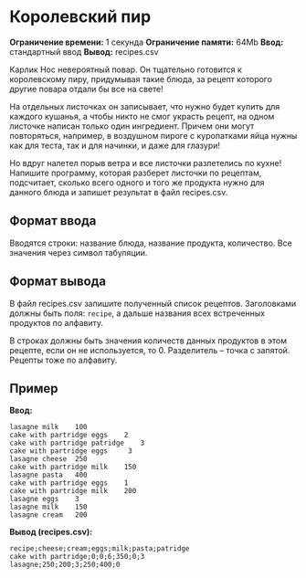 # Королевский пир

**Ограничение времени:** 1 секунда
**Ограничение памяти:** 64Mb
**Ввод:** стандартный ввод
**Вывод:** recipes.csv

Карлик Нос невероятный повар. Он тщательно готовится к королевскому пиру, придумывая такие блюда, за рецепт которого другие повара отдали бы все на свете!

На отдельных листочках он записывает, что нужно будет купить для каждого кушанья, а чтобы никто не смог украсть рецепт, на одном листочке написан только один ингредиент. Причем они могут повторяться, например, в воздушном пироге с куропатками яйца нужны как для теста, так и для начинки, и даже для глазури!

Но вдруг налетел порыв ветра и все листочки разлетелись по кухне! Напишите программу, которая разберет листочки по рецептам, подсчитает, сколько всего одного и того же продукта нужно для данного блюда и запишет результат в файл recipes.csv.

## Формат ввода

Вводятся строки: название блюда, название продукта, количество. Все значения через символ табуляции.

## Формат вывода

В файл recipes.csv запишите полученный список рецептов. Заголовками должны быть поля: `recipe`, а дальше названия всех встреченных продуктов по алфавиту.

В строках должны быть значения количеств данных продуктов в этом рецепте, если он не используется, то 0. Разделитель – точка с запятой. Рецепты тоже по алфавиту.

## Пример

**Ввод:**

```
lasagne	milk	100
cake with partridge	eggs	2
cake with partridge	patridge	3
cake with partridge	eggs	 3
lasagne	cheese	250
cake with partridge	milk	150
lasagne	pasta	400
cake with partridge	eggs	1
cake with partridge	milk	200
lasagne	eggs	3
lasagne	milk	150
lasagne	cream	200
```

**Вывод (recipes.csv):**

```
recipe;cheese;cream;eggs;milk;pasta;patridge
cake with partridge;0;0;6;350;0;3
lasagne;250;200;3;250;400;0